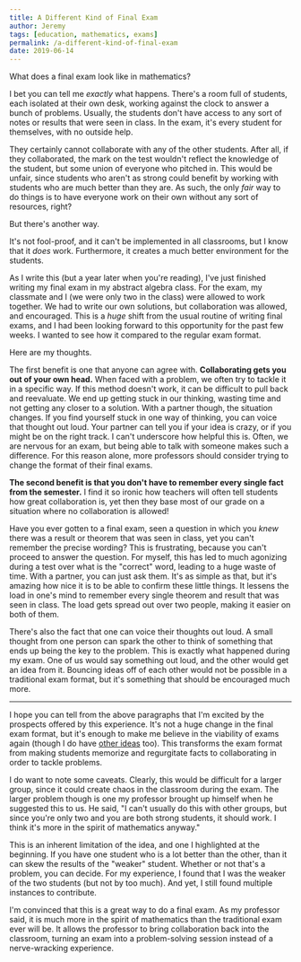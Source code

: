 ```yaml
---
title: A Different Kind of Final Exam
author: Jeremy
tags: [education, mathematics, exams]
permalink: /a-different-kind-of-final-exam
date: 2019-06-14
---
```


What does a final exam look like in mathematics?

I bet you can tell me *exactly* what happens. There's a room full of students, each isolated at their own desk, working against the clock to answer a bunch of problems. Usually, the students don't have access to any sort of notes or results that were seen in class. In the exam, it's every student for themselves, with no outside help.

They certainly cannot collaborate with any of the other students. After all, if they collaborated, the mark on the test wouldn't reflect the knowledge of the student, but some union of everyone who pitched in. This would be unfair, since students who aren't as strong could benefit by working with students who are much better than they are. As such, the only *fair* way to do things is to have everyone work on their own without any sort of resources, right?

But there's another way.

It's not fool-proof, and it can't be implemented in all classrooms, but I know that it *does* work. Furthermore, it creates a much better environment for the students.

As I write this (but a year later when you're reading), I've just finished writing my final exam in my abstract algebra class. For the exam, my classmate and I (we were only two in the class) were allowed to work together. We had to write our own solutions, but collaboration was allowed, and encouraged. This is a *huge* shift from the usual routine of writing final exams, and I had been looking forward to this opportunity for the past few weeks. I wanted to see how it compared to the regular exam format.

Here are my thoughts.

The first benefit is one that anyone can agree with. **Collaborating gets you out of your own head.** When faced with a problem, we often try to tackle it in a specific way. If this method doesn't work, it can be difficult to pull back and reevaluate. We end up getting stuck in our thinking, wasting time and not getting any closer to a solution. With a partner though, the situation changes. If you find yourself stuck in one way of thinking, you can voice that thought out loud. Your partner can tell you if your idea is crazy, or if you might be on the right track. I can't underscore how helpful this is. Often, we are nervous for an exam, but being able to talk with someone makes such a difference. For this reason alone, more professors should consider trying to change the format of their final exams.

**The second benefit is that you don't have to remember every single fact from the semester.** I find it so ironic how teachers will often tell students how great collaboration is, yet then they base most of our grade on a situation where no collaboration is allowed!

Have you ever gotten to a final exam, seen a question in which you *knew* there was a result or theorem that was seen in class, yet you can't remember the precise wording? This is frustrating, because you can't proceed to answer the question. For myself, this has led to much agonizing during a test over what is the "correct" word, leading to a huge waste of time. With a partner, you can just ask them. It's as simple as that, but it's amazing how nice it is to be able to confirm these little things. It lessens the load in one's mind to remember every single theorem and result that was seen in class. The load gets spread out over two people, making it easier on both of them.

There's also the fact that one can voice their thoughts out loud. A small thought from one person can spark the other to think of something that ends up being the key to the problem. This is exactly what happened during my exam. One of us would say something out loud, and the other would get an idea from it. Bouncing ideas off of each other would not be possible in a traditional exam format, but it's something that should be encouraged much more.

---

I hope you can tell from the above paragraphs that I'm excited by the prospects offered by this experience. It's not a huge change in the final exam format, but it's enough to make me believe in the viability of exams again (though I do have [other ideas](/no-final-exam) too). This transforms the exam format from making students memorize and regurgitate facts to collaborating in order to tackle problems.

I do want to note some caveats. Clearly, this would be difficult for a larger group, since it could create chaos in the classroom during the exam. The larger problem though is one my professor brought up himself when he suggested this to us. He said, "I can't usually do this with other groups, but since you're only two and you are both strong students, it should work. I think it's more in the spirit of mathematics anyway."

This is an inherent limitation of the idea, and one I highlighted at the beginning. If you have one student who is a lot better than the other, than it can skew the results of the "weaker" student. Whether or not that's a problem, you can decide. For my experience, I found that I was the weaker of the two students (but not by too much). And yet, I still found multiple instances to contribute.

I'm convinced that this is a great way to do a final exam. As my professor said, it is much more in the spirit of mathematics than the traditional exam ever will be. It allows the professor to bring collaboration back into the classroom, turning an exam into a problem-solving session instead of a nerve-wracking experience.
